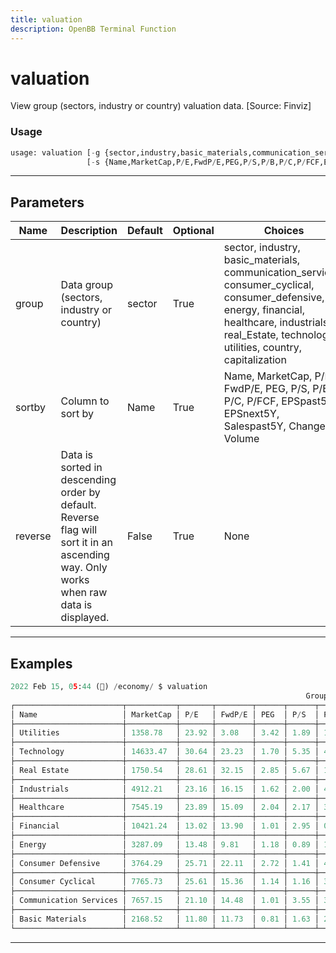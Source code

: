 ```yaml
---
title: valuation
description: OpenBB Terminal Function
---
```


# valuation

View group (sectors, industry or country) valuation data. [Source: Finviz]

### Usage

```python
usage: valuation [-g {sector,industry,basic_materials,communication_services,consumer_cyclical,consumer_defensive,energy,financial,healthcare,industrials,real_Estate,technology,utilities,country,capitalization}]
                 [-s {Name,MarketCap,P/E,FwdP/E,PEG,P/S,P/B,P/C,P/FCF,EPSpast5Y,EPSnext5Y,Salespast5Y,Change,Volume}] [-r]
```

---

## Parameters

| Name | Description | Default | Optional | Choices |
| ---- | ----------- | ------- | -------- | ------- |
| group | Data group (sectors, industry or country) | sector | True | sector, industry, basic_materials, communication_services, consumer_cyclical, consumer_defensive, energy, financial, healthcare, industrials, real_Estate, technology, utilities, country, capitalization |
| sortby | Column to sort by | Name | True | Name, MarketCap, P/E, FwdP/E, PEG, P/S, P/B, P/C, P/FCF, EPSpast5Y, EPSnext5Y, Salespast5Y, Change, Volume |
| reverse | Data is sorted in descending order by default. Reverse flag will sort it in an ascending way. Only works when raw data is displayed. | False | True | None |


---

## Examples

```python
2022 Feb 15, 05:44 (🦋) /economy/ $ valuation
                                                                  Group Valuation Data
┌────────────────────────┬───────────┬───────┬────────┬──────┬──────┬──────┬───────┬───────┬───────────┬───────────┬─────────────┬────────┬─────────────┐
│ Name                   │ MarketCap │ P/E   │ FwdP/E │ PEG  │ P/S  │ P/B  │ P/C   │ P/FCF │ EPSpast5Y │ EPSnext5Y │ Salespast5Y │ Change │ Volume [1M] │
├────────────────────────┼───────────┼───────┼────────┼──────┼──────┼──────┼───────┼───────┼───────────┼───────────┼─────────────┼────────┼─────────────┤
│ Utilities              │ 1358.78   │ 23.92 │ 3.08   │ 3.42 │ 1.89 │ 1.34 │ 27.21 │ 58.67 │ -0.01     │ 0.07      │ 0.02        │ -0.01  │ 163.32      │
├────────────────────────┼───────────┼───────┼────────┼──────┼──────┼──────┼───────┼───────┼───────────┼───────────┼─────────────┼────────┼─────────────┤
│ Technology             │ 14633.47  │ 30.64 │ 23.23  │ 1.70 │ 5.35 │ 4.49 │ 16.77 │ 37.99 │ 0.23      │ 0.18      │ 0.14        │ -0.00  │ 1440.00     │
├────────────────────────┼───────────┼───────┼────────┼──────┼──────┼──────┼───────┼───────┼───────────┼───────────┼─────────────┼────────┼─────────────┤
│ Real Estate            │ 1750.54   │ 28.61 │ 32.15  │ 2.85 │ 5.67 │ 1.84 │ 21.76 │ 60.06 │ 0.07      │ 0.10      │ 0.09        │ -0.01  │ 373.51      │
├────────────────────────┼───────────┼───────┼────────┼──────┼──────┼──────┼───────┼───────┼───────────┼───────────┼─────────────┼────────┼─────────────┤
│ Industrials            │ 4912.21   │ 23.16 │ 16.15  │ 1.62 │ 2.00 │ 4.09 │ 12.84 │ 32.04 │ 0.06      │ 0.14      │ 0.04        │ -0.00  │ 611.51      │
├────────────────────────┼───────────┼───────┼────────┼──────┼──────┼──────┼───────┼───────┼───────────┼───────────┼─────────────┼────────┼─────────────┤
│ Healthcare             │ 7545.19   │ 23.89 │ 15.09  │ 2.04 │ 2.17 │ 3.58 │ 12.48 │ 32.62 │ 0.12      │ 0.12      │ 0.12        │ -0.01  │ 1260.00     │
├────────────────────────┼───────────┼───────┼────────┼──────┼──────┼──────┼───────┼───────┼───────────┼───────────┼─────────────┼────────┼─────────────┤
│ Financial              │ 10421.24  │ 13.02 │ 13.90  │ 1.01 │ 2.95 │ 0.01 │ 0.59  │ 16.51 │ 0.08      │ 0.13      │ 0.07        │ -0.01  │ 1020.00     │
├────────────────────────┼───────────┼───────┼────────┼──────┼──────┼──────┼───────┼───────┼───────────┼───────────┼─────────────┼────────┼─────────────┤
│ Energy                 │ 3287.09   │ 13.48 │ 9.81   │ 1.18 │ 0.89 │ 1.26 │ 9.53  │ 18.20 │ -0.08     │ 0.11      │ 0.00        │ -0.02  │ 738.17      │
├────────────────────────┼───────────┼───────┼────────┼──────┼──────┼──────┼───────┼───────┼───────────┼───────────┼─────────────┼────────┼─────────────┤
│ Consumer Defensive     │ 3764.29   │ 25.71 │ 22.11  │ 2.72 │ 1.41 │ 4.15 │ 19.93 │ 48.20 │ 0.07      │ 0.09      │ 0.04        │ -0.00  │ 432.15      │
├────────────────────────┼───────────┼───────┼────────┼──────┼──────┼──────┼───────┼───────┼───────────┼───────────┼─────────────┼────────┼─────────────┤
│ Consumer Cyclical      │ 7765.73   │ 25.61 │ 15.36  │ 1.14 │ 1.16 │ 3.68 │ 10.47 │ 43.62 │ 0.25      │ 0.22      │ 0.19        │ 0.00   │ 1040.00     │
├────────────────────────┼───────────┼───────┼────────┼──────┼──────┼──────┼───────┼───────┼───────────┼───────────┼─────────────┼────────┼─────────────┤
│ Communication Services │ 7657.15   │ 21.10 │ 14.48  │ 1.01 │ 3.55 │ 3.49 │ 14.31 │ 32.95 │ 0.18      │ 0.21      │ 0.19        │ 0.00   │ 690.29      │
├────────────────────────┼───────────┼───────┼────────┼──────┼──────┼──────┼───────┼───────┼───────────┼───────────┼─────────────┼────────┼─────────────┤
│ Basic Materials        │ 2168.52   │ 11.80 │ 11.73  │ 0.81 │ 1.63 │ 2.23 │ 12.24 │ 16.83 │ 0.26      │ 0.15      │ 0.08        │ -0.01  │ 514.01      │
└────────────────────────┴───────────┴───────┴────────┴──────┴──────┴──────┴───────┴───────┴───────────┴───────────┴─────────────┴────────┴─────────────┘
```
---

